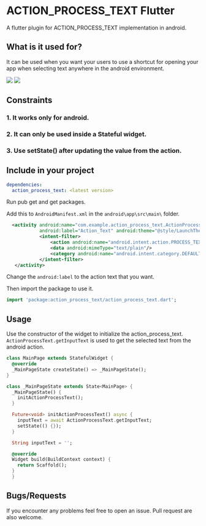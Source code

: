 # ACTION_PROCESS_TEXT Flutter

A flutter plugin for ACTION_PROCESS_TEXT implementation in android.

## What is it used for?

It can be used when you want your users to use a shortcut for opening your app when selecting text anywhere in the android environment.


![](https://i.postimg.cc/Jn53nQFV/action-process-texttest.gif) ![](https://i.postimg.cc/hvqSCL4j/slanganorytest.gif)

## Constraints

###   1. It works only for android.
###   2. It can only be used inside a Stateful widget.
###   3. Use setState() after updating the value from the action.

## Include in your project

```yaml
dependencies:
  action_process_text: <latest version>
```

Run pub get and get packages.

Add this to `AndroidManifest.xml` in the `android\app\src\main\` folder.
```xml
  <activity android:name="com.example.action_process_text.ActionProcessTextPlugin"
            android:label="Action_Text" android:theme="@style/LaunchTheme">
            <intent-filter>
                <action android:name="android.intent.action.PROCESS_TEXT" />
                <data android:mimeType="text/plain"/>
                <category android:name="android.intent.category.DEFAULT" />
            </intent-filter>
   </activity>
```
Change the `android:label` to the action text that you want.

Then import the package to use it.

```dart
import 'package:action_process_text/action_process_text.dart';
```
## Usage

Use the constructor of the widget to initialize the action_process_text.
`ActionProcessText.getInputText` is used to get the selected text from the android action.

```dart
class MainPage extends StatefulWidget {
  @override
  _MainPageState createState() => _MainPageState();
}

class _MainPageState extends State<MainPage> {
  _MainPageState() {
    initActionProcessText();
  }

  Future<void> initActionProcessText() async {
    inputText = await ActionProcessText.getInputText;
    setState(() {});
  }

  String inputText = '';

  @override
  Widget build(BuildContext context) {
    return Scaffold();
  }
  }
```

## Bugs/Requests

If you encounter any problems feel free to open an issue.
Pull request are also welcome.
